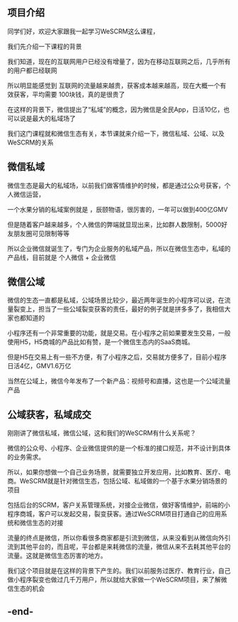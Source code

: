 ## 项目介绍

同学们好，欢迎大家跟我一起学习WeSCRM这么课程，

我们先介绍一下课程的背景

我们知道，现在的互联网用户已经没有增量了，因为在移动互联网之后，几乎所有的用户都已经联网

所以明显能感觉到 互联网的流量越来越贵，获客成本越来越高，现在大概一个有效获客，平均需要 100块钱，真的是很贵了

在这样的背景下，微信提出了“私域”的概念，因为微信是全民App，日活10亿，也可以说是最大的私域场了

我们这门课程就和微信生态有关，本节课就来介绍一下，微信私域、公域、以及WeSCRM的关系


## 微信私域

微信生态是最大的私域场，以前我们做客情维护的时候，都是通过公众号获客，个人微信运营，

一个水果分销的私域案例就是 ，辰颐物语，很厉害的，一年可以做到400亿GMV

但是随着客户越来越多，个人微信的弊端就显现出来，比如群人数限制，5000好友朋友圈可见限制等等

所以企业微信就诞生了，专门为企业服务的私域产品，所以在微信生态中，私域的产品线，目前就是 个人微信 + 企业微信

## 微信公域

微信的生态一直都是私域，公域场景比较少，最近两年诞生的小程序可以说，在流量裂变上，担当了一些公域裂变获客的责任，最好的例子就是拼多多了，我相信大家也都知道的

小程序还有一个非常重要的功能，就是交易。在小程序之前如果要发生交易，一般使用H5，H5商城的产品比如有赞，是一个微信生态内的SaaS商城。

但是H5在交易上有一些不方便，有了小程序之后，交易就方便多了，目前小程序日活4亿，GMV1.6万亿

当然在公域上，微信今年发布了一个新产品：视频号和直播，这也是一个公域流量产品

## 公域获客，私域成交

刚刚讲了微信私域，微信公域，这和我们的WeSCRM有什么关系呢？

微信的公众号、小程序、企业微信提供的是一个标准的接口规范，并不设计到具体的业务需求。

所以，如果你想做一个自己业务场景，就需要独立开发应用，比如教育、医疗、电商。WeSCRM就是针对微信生态，包括公域、私域做的一个基于水果分销场景的项目

包括后台的SCRM，客户关系管理系统，对接企业微信，做好客情维护，前端的小程序商城，客户可以发起交易，裂变获客。通过WeSCRM项目打通自己的应用系统和微信生态的对接


流量的终点是微信，所以你看很多商家都是引流到微信，从来没看到从微信向外引流到其他平台的，而且呢，平台都是来耗微信的流量，微信从来不去耗其他平台的流量。这就是微信生态厉害的地方。


我们这个项目就是在这样的背景下产生的。我们以前服务过医疗、教育行业，自己做小程序裂变也做过几千万用户，所以就给大家做一个WeSCRM项目，来了解微信生态的机会


## -end- 


